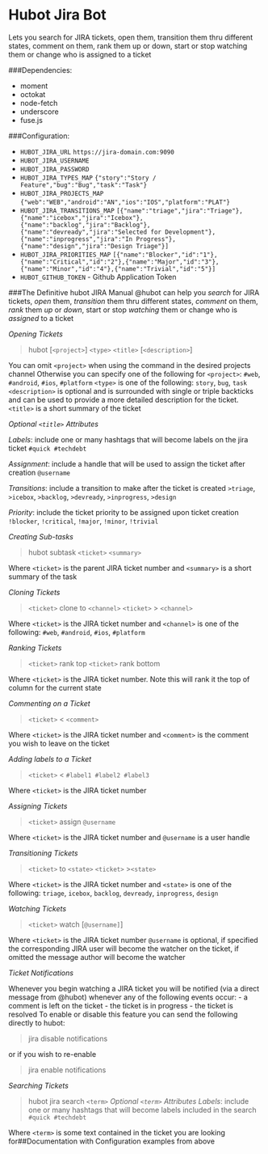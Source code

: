 # Hubot Jira Bot
Lets you search for JIRA tickets, open
them, transition them thru different states, comment on them, rank
them up or down, start or stop watching them or change who is
assigned to a ticket

###Dependencies:
- moment
- octokat
- node-fetch
- underscore
- fuse.js

###Configuration:
- `HUBOT_JIRA_URL` `https://jira-domain.com:9090`
- `HUBOT_JIRA_USERNAME`
- `HUBOT_JIRA_PASSWORD`
- `HUBOT_JIRA_TYPES_MAP`  `{"story":"Story / Feature","bug":"Bug","task":"Task"}`
- `HUBOT_JIRA_PROJECTS_MAP`  `{"web":"WEB","android":"AN","ios":"IOS","platform":"PLAT"}`
- `HUBOT_JIRA_TRANSITIONS_MAP` `[{"name":"triage","jira":"Triage"},{"name":"icebox","jira":"Icebox"},{"name":"backlog","jira":"Backlog"},{"name":"devready","jira":"Selected for Development"},{"name":"inprogress","jira":"In Progress"},{"name":"design","jira":"Design Triage"}]`
- `HUBOT_JIRA_PRIORITIES_MAP` `[{"name":"Blocker","id":"1"},{"name":"Critical","id":"2"},{"name":"Major","id":"3"},{"name":"Minor","id":"4"},{"name":"Trivial","id":"5"}]`
- `HUBOT_GITHUB_TOKEN` - Github Application Token


###The Definitive hubot JIRA Manual
@hubot can help you *search* for JIRA tickets, *open*
them, *transition* them thru different states, *comment* on them, *rank*
them _up_ or _down_, start or stop *watching* them or change who is
*assigned* to a ticket


*Opening Tickets*
> hubot [`<project>`] `<type>` `<title>` [`<description>`]

You can omit `<project>` when using the command in the desired projects channel
Otherwise you can specify one of the following for `<project>`: `#web`,  `#android`,  `#ios`,  `#platform`
`<type>` is one of the following: `story`,  `bug`,  `task`
`<description>` is optional and is surrounded with single or triple backticks
and can be used to provide a more detailed description for the ticket.
`<title>` is a short summary of the ticket
   
   *Optional `<title>` Attributes*
   
   _Labels_: include one or many hashtags that will become labels on the jira ticket
        `#quick #techdebt`

   _Assignment_: include a handle that will be used to assign the ticket after creation
        `@username`

   _Transitions_: include a transition to make after the ticket is created
       `>triage`,  `>icebox`,  `>backlog`,  `>devready`,  `>inprogress`,  `>design`

   _Priority_: include the ticket priority to be assigned upon ticket creation
       `!blocker`,  `!critical`,  `!major`,  `!minor`,  `!trivial`


*Creating Sub-tasks*
> hubot subtask `<ticket>` `<summary>`

Where `<ticket>` is the parent JIRA ticket number
and `<summary>` is a short summary of the task


*Cloning Tickets*
>`<ticket>` clone to `<channel>`
> `<ticket>` > `<channel>`

Where `<ticket>` is the JIRA ticket number
and `<channel>` is one of the following: `#web`,  `#android`,  `#ios`,  `#platform`


*Ranking Tickets*
>`<ticket>` rank top
> `<ticket>` rank bottom

Where `<ticket>` is the JIRA ticket number. Note this will rank it the top
of column for the current state


*Commenting on a Ticket*
>`<ticket>` < `<comment>`

Where `<ticket>` is the JIRA ticket number
and `<comment>` is the comment you wish to leave on the ticket


*Adding labels to a Ticket*
>`<ticket>` < `#label1 #label2 #label3`

Where `<ticket>` is the JIRA ticket number


*Assigning Tickets*
>`<ticket>` assign `@username`

Where `<ticket>` is the JIRA ticket number
and `@username` is a user handle


*Transitioning Tickets*
>`<ticket>` to `<state>`
> `<ticket>` >`<state>`

Where `<ticket>` is the JIRA ticket number
and `<state>` is one of the following: `triage`,  `icebox`,  `backlog`,  `devready`,  `inprogress`,  `design`


*Watching Tickets*
>`<ticket>` watch [`@username]`]

Where `<ticket>` is the JIRA ticket number
`@username` is optional, if specified the corresponding JIRA user will become
the watcher on the ticket, if omitted the message author will become the watcher


*Ticket Notifications*

Whenever you begin watching a JIRA ticket you will be notified (via a direct
message from @hubot) whenever any of the following events occur:
     - a comment is left on the ticket
     - the ticket is in progress
     - the ticket is resolved
To enable or disable this feature you can send the following directly to hubot:

> jira disable notifications

or if you wish to re-enable

> jira enable notifications


*Searching Tickets*
> hubot jira search `<term>`
   *Optional `<term>` Attributes*
       _Labels_: include one or many hashtags that will become labels included in the search
            `#quick #techdebt`

Where `<term>` is some text contained in the ticket you are looking for##Documentation with Configuration examples from above
